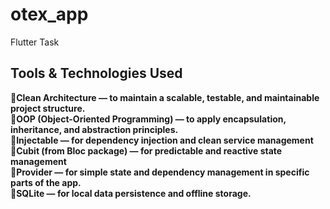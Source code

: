 # otex_app

Flutter Task

## Tools & Technologies Used

**🧩Clean Architecture — to maintain a scalable, testable, and maintainable project structure.**<br>
**🧩OOP (Object-Oriented Programming) — to apply encapsulation, inheritance, and abstraction principles.**<br>
**🧩Injectable — for dependency injection and clean service management**<br>
**🧩Cubit (from Bloc package) — for predictable and reactive state management**<br>
**🧩Provider — for simple state and dependency management in specific parts of the app.**<br>
**🧩SQLite — for local data persistence and offline storage.**

